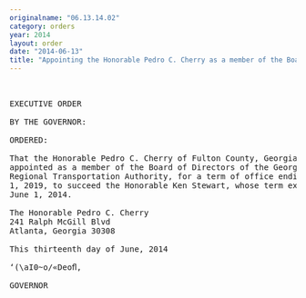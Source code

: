 ```yaml
---
originalname: "06.13.14.02"
category: orders
year: 2014
layout: order
date: "2014-06-13"
title: "Appointing the Honorable Pedro C. Cherry as a member of the Board of Directors of the Georgia Regional Transportation Authority"
---
```

<pre>
 

EXECUTIVE ORDER

BY THE GOVERNOR:

ORDERED:

That the Honorable Pedro C. Cherry of Fulton County, Georgia, is
appointed as a member of the Board of Directors of the Georgia
Regional Transportation Authority, for a term of office ending June
1, 2019, to succeed the Honorable Ken Stewart, whose term expired
June 1, 2014.

The Honorable Pedro C. Cherry
241 Ralph McGill Blvd
Atlanta, Georgia 30308

This thirteenth day of June, 2014

‘(\aI0~o/«Deoﬂ,

GOVERNOR

</pre>

